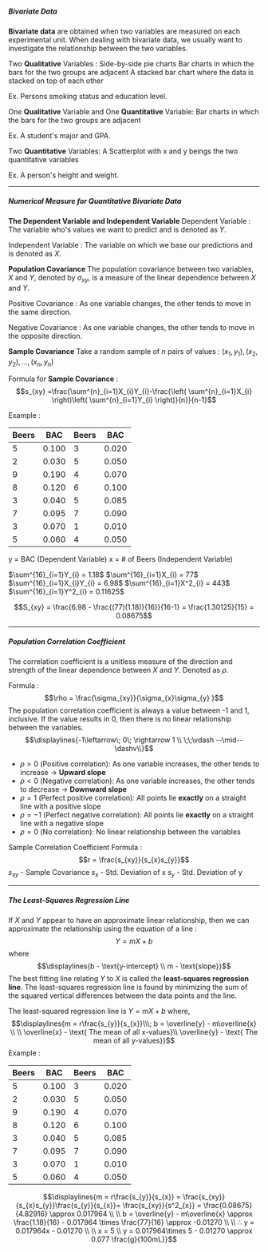 ##### Bivariate Data
**Bivariate data** are obtained when two variables are measured on each experimental unit.
When dealing with bivariate data, we usually want to investigate the relationship between the two variables.

Two **Qualitative** Variables : 
	Side-by-side pie charts
	Bar charts in which the bars for the two groups are adjacent
	A stacked bar chart where the data is stacked on top of each other

Ex. 
	Persons smoking status and education level.

One **Qualitative** Variable and One **Quantitative** Variable:
	Bar charts in which the bars for the two groups are adjacent

Ex.
	A student's major and GPA.
	
Two **Quantitative** Variables:
	A Scatterplot with x and y beings the two quantitative variables

Ex. 
	A person's height and weight.



---
##### Numerical Measure for Quantitative Bivariate Data

**The Dependent Variable and Independent Variable**
Dependent Variable :
	The variable who's values we want to predict and is denoted as $Y$.

Independent Variable : 
	The variable on which we base our predictions and is denoted as $X$.


**Population Covariance**
The population covariance between two variables, $X$ and $Y$, denoted by $\sigma_{xy}$, is a measure of the linear dependence between $X$ and $Y$.

Positive Covariance : 
	As one variable changes, the other tends to move in the same direction.

Negative Covariance : 
	As one variable changes, the other tends to move in the opposite direction.


**Sample Covariance**
Take a random sample of $n$ pairs of values :
	$(x_{1}, y_{1}), (x_{2}, y_{2}),\dots,(x_{n}, y_{n})$

Formula for **Sample Covariance** : 
$$s_{xy} =\frac{\sum^{n}_{i=1}X_{i}Y_{i}-\frac{\left( \sum^{n}_{i=1}X_{i} \right)\left( \sum^{n}_{i=1}Y_{i} \right)}{n}}{n-1}$$

Example :

| Beers | BAC   | Beers | BAC   |
| ----- | ----- | ----- | ----- |
| 5     | 0.100 | 3     | 0.020 |
| 2     | 0.030 | 5     | 0.050 |
| 9     | 0.190 | 4     | 0.070 |
| 8     | 0.120 | 6     | 0.100 |
| 3     | 0.040 | 5     | 0.085 |
| 7     | 0.095 | 7     | 0.090 |
| 3     | 0.070 | 1     | 0.010 |
| 5     | 0.060 | 4     | 0.050 |
y = BAC (Dependent Variable)
x = # of Beers (Independent Variable)

$\sum^{16}_{i=1}Y_{i} = 1.18$
$\sum^{16}_{i=1}X_{i} = 77$
$\sum^{16}_{i=1}X_{i}Y_{i} = 6.98$
$\sum^{16}_{i=1}X^2_{i} = 443$
$\sum^{16}_{i=1}Y^2_{i} = 0.11625$

$$S_{xy} = \frac{6.98 - \frac{(77)(1.18)}{16}}{16-1} = \frac{1.30125}{15} = 0.08675$$


---
##### Population Correlation Coefficient
The correlation coefficient is a unitless measure of the direction and strength of the linear dependence between $X$ and $Y$. Denoted as $\rho$.

Formula : $$\rho = \frac{\sigma_{xy}}{\sigma_{x}\sigma_{y} }$$
The population correlation coefficient is always a value between -1 and 1, inclusive.
If the value results in 0, then there is no linear relationship between the variables.
$$\displaylines{-1\leftarrow\; 0\; \rightarrow 1 \\
\;\;\vdash --\mid-- \dashv\\}$$
- $ρ>0$ (Positive correlation): As one variable increases, the other tends to increase → **Upward slope**
- $ρ<0$ (Negative correlation): As one variable increases, the other tends to decrease → **Downward slope**
- $ρ=1$ (Perfect positive correlation): All points lie **exactly** on a straight line with a positive slope
- $ρ=−1$ (Perfect negative correlation): All points lie **exactly** on a straight line with a negative slope
- $ρ=0$ (No correlation): No linear relationship between the variables


Sample Correlation Coefficient Formula : $$r = \frac{s_{xy}}{s_{x}s_{y}}$$
$s_{xy}$ - Sample Covariance
$s_{x}$ - Std. Deviation of x
$s_{y}$ - Std. Deviation of y



---
##### The Least-Squares Regression Line

If $X$ and $Y$ appear to have an approximate linear relationship, then we can approximate the relationship using the equation of a line : $$Y = mX + b$$
where $$\displaylines{b - \text{y-intercept} \\ m - \text{slope}}$$
The best fitting line relating $Y$ to $X$ is called the **least-squares regression line**.
The least-squares regression line is found by minimizing the sum of the squared vertical differences between the data points and the line.

The least-squared regression line is $Y = mX + b$ where, $$\displaylines{m = r\frac{s_{y}}{s_{x}}\\\; b = \overline{y} - m\overline{x} \\ \\
\overline{x} - \text{ The mean of all x-values}\\
\overline{y} - \text{ The mean of all y-values}}$$
Example : 

| Beers | BAC   | Beers | BAC   |
| ----- | ----- | ----- | ----- |
| 5     | 0.100 | 3     | 0.020 |
| 2     | 0.030 | 5     | 0.050 |
| 9     | 0.190 | 4     | 0.070 |
| 8     | 0.120 | 6     | 0.100 |
| 3     | 0.040 | 5     | 0.085 |
| 7     | 0.095 | 7     | 0.090 |
| 3     | 0.070 | 1     | 0.010 |
| 5     | 0.060 | 4     | 0.050 |
$$\displaylines{m = r\frac{s_{y}}{s_{x}} = \frac{s_{xy}}{s_{x}s_{y}}\frac{s_{y}}{s_{x}}= \frac{s_{xy}}{s^2_{x}} = \frac{0.08675}{4.82916} \approx 0.017964 \\ \\
b = \overline{y} - m\overline{x} \approx \frac{1.18}{16} - 0.017964 \times \frac{77}{16} \approx -0.01270 \\ \\
∴ y = 0.017964x - 0.01270 \\ \\
x = 5 \\
y = 0.017964\times 5 - 0.01270 \approx 0.077 \frac{g}{100mL}}$$


